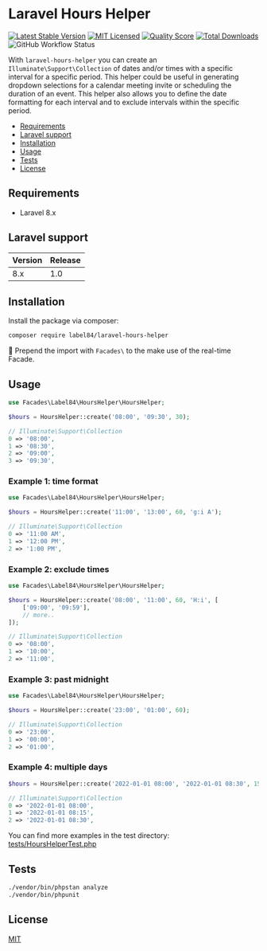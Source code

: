 # Laravel Hours Helper

[![Latest Stable Version](https://poser.pugx.org/label84/laravel-hours-helper/v/stable?style=flat-square)](https://packagist.org/packages/label84/laravel-hours-helper)
[![MIT Licensed](https://img.shields.io/badge/license-MIT-brightgreen.svg?style=flat-square)](LICENSE)
[![Quality Score](https://img.shields.io/scrutinizer/g/label84/laravel-hours-helper.svg?style=flat-square)](https://scrutinizer-ci.com/g/label84/laravel-hours-helper)
[![Total Downloads](https://img.shields.io/packagist/dt/label84/laravel-hours-helper.svg?style=flat-square)](https://packagist.org/packages/label84/laravel-hours-helper)
![GitHub Workflow Status](https://img.shields.io/github/workflow/status/label84/laravel-hours-helper/run-tests?label=Tests&style=flat-square)

With ``laravel-hours-helper`` you can create an ``Illuminate\Support\Collection`` of dates and/or times with a specific interval for a specific period. This helper could be useful in generating dropdown selections for a calendar meeting invite or scheduling the duration of an event. This helper also allows you to define the date formatting for each interval and to exclude intervals within the specific period.

- [Requirements](#requirements)
- [Laravel support](#laravel-support)
- [Installation](#installation)
- [Usage](#usage)
- [Tests](#tests)
- [License](#license)

## Requirements

- Laravel 8.x

## Laravel support

| Version | Release |
|---------|---------|
| 8.x     | 1.0     |

## Installation

Install the package via composer:

```sh
composer require label84/laravel-hours-helper
```

:memo: Prepend the import with ``Facades\`` to the make use of the real-time Facade.

## Usage

```php
use Facades\Label84\HoursHelper\HoursHelper;

$hours = HoursHelper::create('08:00', '09:30', 30);

// Illuminate\Support\Collection
0 => '08:00',
1 => '08:30',
2 => '09:00',
3 => '09:30',
```

### Example 1: time format

```php
use Facades\Label84\HoursHelper\HoursHelper;

$hours = HoursHelper::create('11:00', '13:00', 60, 'g:i A');

// Illuminate\Support\Collection
0 => '11:00 AM',
1 => '12:00 PM',
2 => '1:00 PM',
```

### Example 2: exclude times

```php
use Facades\Label84\HoursHelper\HoursHelper;

$hours = HoursHelper::create('08:00', '11:00', 60, 'H:i', [
    ['09:00', '09:59'],
    // more..
]);

// Illuminate\Support\Collection
0 => '08:00',
1 => '10:00',
2 => '11:00',
```

### Example 3: past midnight

```php
use Facades\Label84\HoursHelper\HoursHelper;

$hours = HoursHelper::create('23:00', '01:00', 60);

// Illuminate\Support\Collection
0 => '23:00',
1 => '00:00',
2 => '01:00',
```

### Example 4: multiple days

```php
$hours = HoursHelper::create('2022-01-01 08:00', '2022-01-01 08:30', 15, 'Y-m-d H:i');

// Illuminate\Support\Collection
0 => '2022-01-01 08:00',
1 => '2022-01-01 08:15',
2 => '2022-01-01 08:30',
```

You can find more examples in the test directory: [tests/HoursHelperTest.php](tests/HoursHelperTest.php)

## Tests

```sh
./vendor/bin/phpstan analyze
./vendor/bin/phpunit
```

## License

[MIT](https://opensource.org/licenses/MIT)
